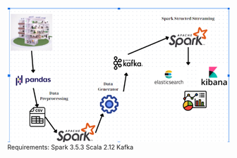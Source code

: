 ![Screenshot 2024-12-07 195013.png](https://github.com/Hauktkt/-real-time-IoT-data-streaming/blob/main/Screenshot%202024-12-07%20195013.png)
Requirements:
Spark 3.5.3
Scala 2.12
Kafka 
